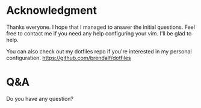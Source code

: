 # Acknowledgment
Thanks everyone. I hope that I managed to answer the initial questions.
Feel free to contact me if you need any help configuring your vim.
I'll be glad to help.

You can also check out my dotfiles repo if you're interested in my
personal configuration.
https://github.com/brendalf/dotfiles

# Q&A
Do you have any question?
